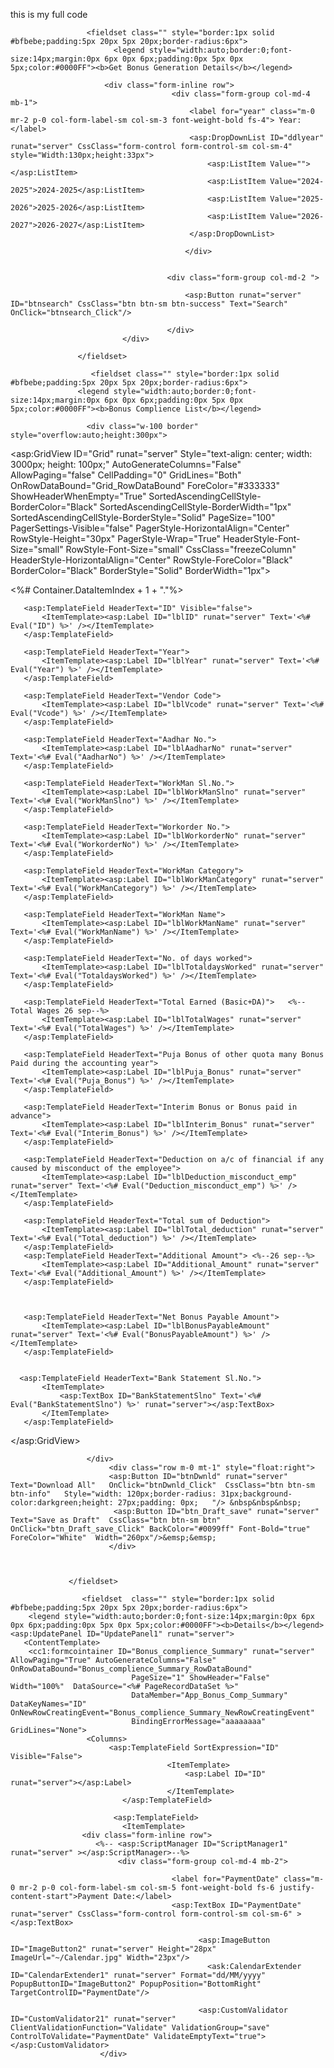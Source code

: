 this is my full code 

                     <fieldset class="" style="border:1px solid #bfbebe;padding:5px 20px 5px 20px;border-radius:6px">
                           <legend style="width:auto;border:0;font-size:14px;margin:0px 6px 0px 6px;padding:0px 5px 0px 5px;color:#0000FF"><b>Get Bonus Generation Details</b></legend>
                     
                         <div class="form-inline row">
                                        <div class="form-group col-md-4 mb-1">
                                            <label for="year" class="m-0 mr-2 p-0 col-form-label-sm col-sm-3 font-weight-bold fs-4"> Year:</label>
                                            <asp:DropDownList ID="ddlyear" runat="server" CssClass="form-control form-control-sm col-sm-4" style="Width:130px;height:33px">
                                                <asp:ListItem Value=""></asp:ListItem>                                                 
                                                <asp:ListItem Value="2024-2025">2024-2025</asp:ListItem>
                                                <asp:ListItem Value="2025-2026">2025-2026</asp:ListItem>
                                                <asp:ListItem Value="2026-2027">2026-2027</asp:ListItem>
                                            </asp:DropDownList>
                                            
                                           </div>
                                      

                                       <div class="form-group col-md-2 ">
                                           
                                           <asp:Button runat="server" ID="btnsearch" CssClass="btn btn-sm btn-success" Text="Search" OnClick="btnsearch_Click"/>
                                           
                                       </div>
                             </div>

                   </fieldset>

                      <fieldset class="" style="border:1px solid #bfbebe;padding:5px 20px 5px 20px;border-radius:6px">
                   <legend style="width:auto;border:0;font-size:14px;margin:0px 6px 0px 6px;padding:0px 5px 0px 5px;color:#0000FF"><b>Bonus Complience List</b></legend>
                          
                     <div class="w-100 border" style="overflow:auto;height:300px">
                        
                                
   

   <asp:GridView ID="Grid" runat="server" Style="text-align: center; width: 3000px; height: 100px;" AutoGenerateColumns="False"
   AllowPaging="false" CellPadding="0" GridLines="Both"  OnRowDataBound="Grid_RowDataBound"
   ForeColor="#333333" ShowHeaderWhenEmpty="True" SortedAscendingCellStyle-BorderColor="Black" SortedAscendingCellStyle-BorderWidth="1px" SortedAscendingCellStyle-BorderStyle="Solid"
   PageSize="100" PagerSettings-Visible="false" PagerStyle-HorizontalAlign="Center" RowStyle-Height="30px"
   PagerStyle-Wrap="True" HeaderStyle-Font-Size="small" RowStyle-Font-Size="small" CssClass="freezeColumn"
   HeaderStyle-HorizontalAlign="Center" RowStyle-ForeColor="Black" BorderColor="Black" BorderStyle="Solid" BorderWidth="1px">
   <AlternatingRowStyle BackColor="White" ForeColor="#284775" />


   <Columns>
       <asp:TemplateField HeaderText="Sl.No." SortExpression="Sl_No"
           HeaderStyle-Width="50px" HeaderStyle-HorizontalAlign="Center" ItemStyle-HorizontalAlign="Center">
           <ItemTemplate><%# Container.DataItemIndex + 1 + "."%></ItemTemplate>
       </asp:TemplateField>

  

       <asp:TemplateField HeaderText="ID" Visible="false">
           <ItemTemplate><asp:Label ID="lblID" runat="server" Text='<%# Eval("ID") %>' /></ItemTemplate>
       </asp:TemplateField>

       <asp:TemplateField HeaderText="Year">
           <ItemTemplate><asp:Label ID="lblYear" runat="server" Text='<%# Eval("Year") %>' /></ItemTemplate>
       </asp:TemplateField>
                                    
       <asp:TemplateField HeaderText="Vendor Code">
           <ItemTemplate><asp:Label ID="lblVcode" runat="server" Text='<%# Eval("Vcode") %>' /></ItemTemplate>
       </asp:TemplateField>

       <asp:TemplateField HeaderText="Aadhar No.">
           <ItemTemplate><asp:Label ID="lblAadharNo" runat="server" Text='<%# Eval("AadharNo") %>' /></ItemTemplate>
       </asp:TemplateField>

       <asp:TemplateField HeaderText="WorkMan Sl.No.">
           <ItemTemplate><asp:Label ID="lblWorkManSlno" runat="server" Text='<%# Eval("WorkManSlno") %>' /></ItemTemplate>
       </asp:TemplateField>

       <asp:TemplateField HeaderText="Workorder No.">
           <ItemTemplate><asp:Label ID="lblWorkorderNo" runat="server" Text='<%# Eval("WorkorderNo") %>' /></ItemTemplate>
       </asp:TemplateField>

       <asp:TemplateField HeaderText="WorkMan Category">
           <ItemTemplate><asp:Label ID="lblWorkManCategory" runat="server" Text='<%# Eval("WorkManCategory") %>' /></ItemTemplate>
       </asp:TemplateField>

       <asp:TemplateField HeaderText="WorkMan Name">
           <ItemTemplate><asp:Label ID="lblWorkManName" runat="server" Text='<%# Eval("WorkManName") %>' /></ItemTemplate>
       </asp:TemplateField>

       <asp:TemplateField HeaderText="No. of days worked">
           <ItemTemplate><asp:Label ID="lblTotaldaysWorked" runat="server" Text='<%# Eval("TotaldaysWorked") %>' /></ItemTemplate>
       </asp:TemplateField>

       <asp:TemplateField HeaderText="Total Earned (Basic+DA)">   <%--Total Wages 26 sep--%>
           <ItemTemplate><asp:Label ID="lblTotalWages" runat="server" Text='<%# Eval("TotalWages") %>' /></ItemTemplate>
       </asp:TemplateField>

       <asp:TemplateField HeaderText="Puja Bonus of other quota many Bonus Paid during the accounting year">
           <ItemTemplate><asp:Label ID="lblPuja_Bonus" runat="server" Text='<%# Eval("Puja_Bonus") %>' /></ItemTemplate>
       </asp:TemplateField>
                                      
       <asp:TemplateField HeaderText="Interim Bonus or Bonus paid in advance">
           <ItemTemplate><asp:Label ID="lblInterim_Bonus" runat="server" Text='<%# Eval("Interim_Bonus") %>' /></ItemTemplate>
       </asp:TemplateField>

       <asp:TemplateField HeaderText="Deduction on a/c of financial if any caused by misconduct of the employee">
           <ItemTemplate><asp:Label ID="lblDeduction_misconduct_emp" runat="server" Text='<%# Eval("Deduction_misconduct_emp") %>' /></ItemTemplate>
       </asp:TemplateField>

       <asp:TemplateField HeaderText="Total sum of Deduction">
           <ItemTemplate><asp:Label ID="lblTotal_deduction" runat="server" Text='<%# Eval("Total_deduction") %>' /></ItemTemplate>
       </asp:TemplateField>
       <asp:TemplateField HeaderText="Additional Amount"> <%--26 sep--%>
           <ItemTemplate><asp:Label ID="Additional_Amount" runat="server" Text='<%# Eval("Additional_Amount") %>' /></ItemTemplate>
       </asp:TemplateField>

     

       <asp:TemplateField HeaderText="Net Bonus Payable Amount">
           <ItemTemplate><asp:Label ID="lblBonusPayableAmount" runat="server" Text='<%# Eval("BonusPayableAmount") %>' /></ItemTemplate>
       </asp:TemplateField>

     
      <asp:TemplateField HeaderText="Bank Statement Sl.No.">
           <ItemTemplate>
               <asp:TextBox ID="BankStatementSlno" Text='<%# Eval("BankStatementSlno") %>' runat="server"></asp:TextBox>
           </ItemTemplate>
       </asp:TemplateField>



  </Columns>


  <EditRowStyle BackColor="#999999" />
  <FooterStyle BackColor="#5D7B9D" ForeColor="White" Font-Bold="True" />
  <HeaderStyle BackColor="#5D7B9D" Font-Bold="True" ForeColor="White" />
  <PagerSettings Mode="Numeric" />
  <PagerStyle BackColor="#284775" ForeColor="White" HorizontalAlign="Center" Font-Bold="True" CssClass="pager1" />
  <PagerStyle BackColor="#284775" ForeColor="White" HorizontalAlign="Center" />
  <RowStyle BackColor="#F7F6F3" ForeColor="#333333" />
  <SelectedRowStyle BackColor="#E2DED6" Font-Bold="False" ForeColor="#333333" />
  <SortedAscendingCellStyle BackColor="#E9E7E2" />
  <SortedAscendingHeaderStyle BackColor="#506C8C" />
  <SortedDescendingCellStyle BackColor="#FFFDF8" />
  <SortedDescendingHeaderStyle BackColor="#6F8DAE" />


</asp:GridView>







                     </div>
                          <div class="row m-0 mt-1" style="float:right">
                          <asp:Button ID="btnDwnld" runat="server" Text="Download All"   OnClick="btnDwnld_Click"  CssClass="btn btn-sm btn-info"   Style="width: 120px;border-radius: 31px;background-color:darkgreen;height: 27px;padding: 0px;   "/> &nbsp&nbsp&nbsp;
                           <asp:Button ID="btn_Draft_save" runat="server"  Text="Save as Draft"  CssClass="btn btn-sm btn" OnClick="btn_Draft_save_Click" BackColor="#0099ff" Font-Bold="true" ForeColor="White"  Width="260px"/>&emsp;&emsp;
                          </div>
                          
                           

                 </fieldset>

                    <fieldset  class="" style="border:1px solid #bfbebe;padding:5px 20px 5px 20px;border-radius:6px">
        <legend style="width:auto;border:0;font-size:14px;margin:0px 6px 0px 6px;padding:0px 5px 0px 5px;color:#0000FF"><b>Details</b></legend>
    <asp:UpdatePanel ID="UpdatePanel1" runat="server">
       <ContentTemplate>
        <cc1:formcointainer ID="Bonus_complience_Summary" runat="server" AllowPaging="True" AutoGenerateColumns="False" OnRowDataBound="Bonus_complience_Summary_RowDataBound"
                               PageSize="1" ShowHeader="False" Width="100%"  DataSource="<%# PageRecordDataSet %>"  
                               DataMember="App_Bonus_Comp_Summary" DataKeyNames="ID" OnNewRowCreatingEvent="Bonus_complience_Summary_NewRowCreatingEvent"           
                               BindingErrorMessage="aaaaaaaa" GridLines="None">
                     <Columns>
                          <asp:TemplateField SortExpression="ID" Visible="False">
                                       <ItemTemplate>
                                           <asp:Label ID="ID" runat="server"></asp:Label>
                                       </ItemTemplate>
                             </asp:TemplateField>

                           <asp:TemplateField>
                             <ItemTemplate>
                    <div class="form-inline row">    
                       <%-- <asp:ScriptManager ID="ScriptManager1" runat="server" ></asp:ScriptManager>--%>
                            <div class="form-group col-md-4 mb-2">
                                    
                                        <label for="PaymentDate" class="m-0 mr-2 p-0 col-form-label-sm col-sm-5 font-weight-bold fs-6 justify-content-start">Payment Date:</label>
                                        <asp:TextBox ID="PaymentDate" runat="server" CssClass="form-control form-control-sm col-sm-6" ></asp:TextBox>

                                              <asp:ImageButton ID="ImageButton2" runat="server" Height="28px" ImageUrl="~/Calendar.jpg" Width="23px"/>
                                                <ask:CalendarExtender ID="CalendarExtender1" runat="server" Format="dd/MM/yyyy" PopupButtonID="ImageButton2" PopupPosition="BottomRight" TargetControlID="PaymentDate"/>

                                              <asp:CustomValidator ID="CustomValidator21" runat="server" ClientValidationFunction="Validate" ValidationGroup="save" ControlToValidate="PaymentDate" ValidateEmptyText="true"></asp:CustomValidator>
                        </div>        
